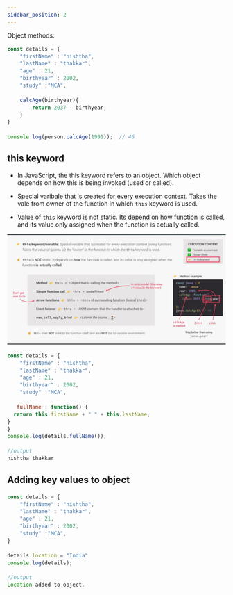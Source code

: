```yaml
---
sidebar_position: 2
---
```


Object methods:

```javascript
const details = {
    "firstName" : "nishtha",
    "lastName" : "thakkar",
    "age" : 21,
    "birthyear" : 2002,
    "study" :"MCA",

    calcAge(birthyear){
		return 2037 - birthyear;
	}
}

console.log(person.calcAge(1991));  // 46
```

##  this keyword

- In JavaScript, the this keyword refers to an object. Which object depends on how this is being invoked (used or called).

- Special varibale that is created for every execution context. Takes the vale from owner of the function in which `this` keyword is used.

- Value of `this` keyword is not static. Its depend on how function is called, and its value only assigned when the function is actually called.

![this](../JavaScript-Behind%20the%20Scenes/this.jpg)


```javascript
const details = {
    "firstName" : "nishtha",
    "lastName" : "thakkar",
    "age" : 21,
    "birthyear" : 2002,
    "study" :"MCA",

   fullName : function() {
  return this.firstName + " " + this.lastName;
}
}
console.log(details.fullName());

//output
nishtha thakkar
```

## Adding key values to object

```javascript
const details = {
    "firstName" : "nishtha",
    "lastName" : "thakkar",
    "age" : 21,
    "birthyear" : 2002,
    "study" :"MCA",  
}

details.location = "India"
console.log(details);

//output
Location added to object.
```



